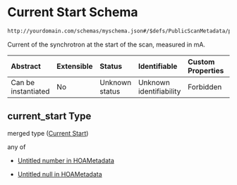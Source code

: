 # Current Start Schema

```txt
http://yourdomain.com/schemas/myschema.json#/$defs/PublicScanMetadata/properties/current_start
```

Current of the synchrotron at the start of the scan, measured in mA.

| Abstract            | Extensible | Status         | Identifiable            | Custom Properties | Additional Properties | Access Restrictions | Defined In                                                                   |
| :------------------ | :--------- | :------------- | :---------------------- | :---------------- | :-------------------- | :------------------ | :--------------------------------------------------------------------------- |
| Can be instantiated | No         | Unknown status | Unknown identifiability | Forbidden         | Allowed               | none                | [metadata-schema.json\*](../out/metadata-schema.json "open original schema") |

## current\_start Type

merged type ([Current Start](metadata-schema-defs-publicscanmetadata-properties-current-start.md))

any of

* [Untitled number in HOAMetadata](metadata-schema-defs-publicscanmetadata-properties-current-start-anyof-0.md "check type definition")

* [Untitled null in HOAMetadata](metadata-schema-defs-publicscanmetadata-properties-current-start-anyof-1.md "check type definition")
